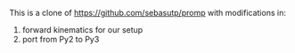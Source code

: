 This is a clone of https://github.com/sebasutp/promp with modifications in:

1. forward kinematics for our setup
2. port from Py2 to Py3